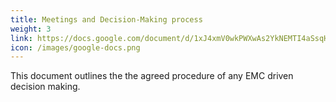 ```yaml
---
title: Meetings and Decision-Making process
weight: 3
link: https://docs.google.com/document/d/1xJ4xmV0wkPWXwAs2YkNEMTI4aSsqHOPv/edit?usp=sharing&ouid=110973703004647398195&rtpof=true&sd=true
icon: /images/google-docs.png
---
```


This document outlines the the agreed procedure of any EMC driven decision making.